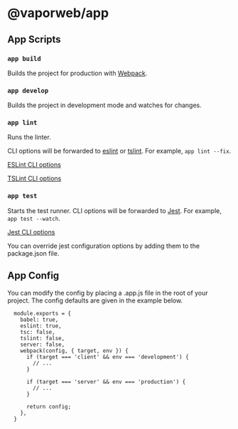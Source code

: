 # @vaporweb/app

## App Scripts

### `app build`

Builds the project for production with [Webpack](https://webpack.js.org/).

### `app develop`

Builds the project in development mode and watches for changes.

### `app lint`

Runs the linter.

CLI options will be forwarded to [eslint](https://eslint.org/) or [tslint](https://palantir.github.io/tslint). For example, `app lint --fix`.

[ESLint CLI options](https://eslint.org/docs/user-guide/command-line-interface#options)

[TSLint CLI options](https://palantir.github.io/tslint/usage/cli/#cli-usage)

### `app test`

Starts the test runner. CLI options will be forwarded to [Jest](https://jestjs.io/). For example, `app test --watch`.

[Jest CLI options](https://jestjs.io/docs/en/cli.html#options)

You can override jest configuration options by adding them to the package.json file.

## App Config

You can modify the config by placing a .app.js file in the root of your project. The config defaults are given in the example below.

```
  module.exports = {
    babel: true,
    eslint: true,
    tsc: false,
    tslint: false,
    server: false,
    webpack(config, { target, env }) {
      if (target === 'client' && env === 'development') {
        // ...
      }

      if (target === 'server' && env === 'production') {
        // ...
      }

      return config;
    },
  }
```
